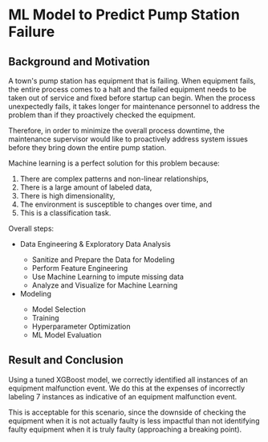 # ML Model to Predict Pump Station Failure

## Background and Motivation
A town's pump station has equipment that is failing. When equipment fails, the entire process comes to a halt and the failed equipment needs to be taken out of service and fixed before startup can begin. When the process unexpectedly fails, it takes longer for maintenance personnel to address the problem than if they proactively checked the equipment.

Therefore, in order to minimize the overall process downtime, the maintenance supervisor would like to proactively address system issues before they bring down the entire pump station.

Machine learning is a perfect solution for this problem because:
<ol>
  <li>There are complex patterns and non-linear relationships,</li>
  <li>There is a large amount of labeled data,</li>
  <li>There is high dimensionality,</li>
  <li>The environment is susceptible to changes over time, and</li>
  <li>This is a classification task.</li>
</ol>

Overall steps:
<ul>
<li>Data Engineering & Exploratory Data Analysis</li>
  <ul>
    <li>Sanitize and Prepare the Data for Modeling</li>
    <li>Perform Feature Engineering</li>
    <li>Use Machine Learning to impute missing data</li>
    <li>Analyze and Visualize for Machine Learning</li>
  </ul>
<li>Modeling</li>
  <ul>
    <li>Model Selection</li>
    <li>Training</li>
    <li>Hyperparameter Optimization</li>
    <li>ML Model Evaluation</li>
  </ul>  
</ul>

## Result and Conclusion
Using a tuned XGBoost model, we correctly identified all instances of an equipment malfunction event. We do this at the expenses of incorrectly labeling 7 instances as indicative of an equipment malfunction event.

This is acceptable for this scenario, since the downside of checking the equipment when it is not actually faulty is less impactful than not identifying faulty equipment when it is truly faulty (approaching a breaking point). 
